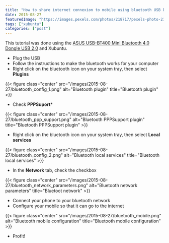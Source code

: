 ```yaml
---
title: "How to share internet connexion to mobile using bluetooth USB key"
date: 2015-08-27
featuredImage: "https://images.pexels.com/photos/218717/pexels-photo-218717.jpeg?w=1260&h=750&auto=compress&cs=tinysrgb"
tags: ["xubuntu"]
categories: ["post"]
---
```


This tutorial was done using the [ASUS USB-BT400 Mini Bluetooth 4,0 Dongle USB 2,0](http://www.amazon.fr/gp/product/B00CM83SC0)
and Xubuntu.

<!--more-->

* Plug the USB
* Follow the instructions to make the bluetooth works for your computer
* Right click on the bluetooth icon on your system tray, then select **Plugins**

{{< figure class="center" src="/images/2015-08-27/bluetooth_config_1.png" alt="Bluetooth plugin" title="Bluetooth plugin" >}}

* Check **PPPSuport***

{{< figure class="center" src="/images/2015-08-27/bluetooth_ppp_support.png" alt="Bluetooth PPPSupport plugin" title="Bluetooth PPPSupport plugin" >}}

* Right click on the bluetooth icon on your system tray, then select **Local services**

{{< figure class="center" src="/images/2015-08-27/bluetooth_config_2.png" alt="Bluetooth local services" title="Bluetooth local services" >}}

* In the **Network** tab, check the checkbox

{{< figure class="center" src="/images/2015-08-27/bluetooth_network_parameters.png" alt="Bluetooth network parameters" title="Bluetoot network" >}}

* Connect your phone to your bluetooth network
* Configure your mobile so that it can go to the internet

{{< figure class="center" src="/images/2015-08-27/bluetooth_mobile.png" alt="Bluetooth mobile configuration" title="Bluetooth mobile configuration" >}}

* Profit!
